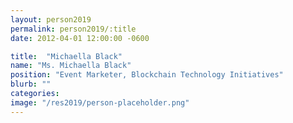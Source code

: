 ```yaml
---
layout: person2019
permalink: person2019/:title
date: 2012-04-01 12:00:00 -0600

title:  "Michaella Black"
name: "Ms. Michaella Black"
position: "Event Marketer, Blockchain Technology Initiatives"
blurb: ""
categories: 
image: "/res2019/person-placeholder.png"
---
```


